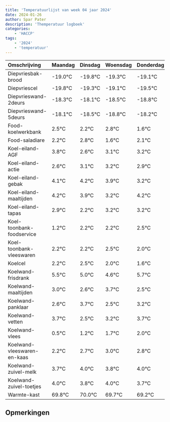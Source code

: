 ```yaml
---
title: 'Temperatuurlijst van week 04 jaar 2024'
date: 2024-01-26
author: Spar Pater
description: 'Themperatuur logboek'
categories:
    - 'HACCP'
tags:
    - '2024'
    - 'temperatuur'
---
```

|Omschrijving|Maandag|Dinsdag|Woensdag|Donderdag|Vrijdag|Zaterdag|Zondag|
|:---|:---|:---|:---|:---|:---|:---|:---|
|Diepvriesbak-brood|-19.0°C|-19.8°C|-19.3°C|-19.1°C|-19.5°C| | |
|Diepvriescel|-19.8°C|-19.3°C|-19.1°C|-19.5°C|-19.8°C| | |
|Diepvrieswand-2deurs|-18.3°C|-18.1°C|-18.5°C|-18.8°C|-18.2°C| | |
|Diepvrieswand-5deurs|-18.1°C|-18.5°C|-18.8°C|-18.2°C|-19.4°C| | |
|Food-koelwerkbank|2.5°C|2.2°C|2.8°C|1.6°C|2.1°C| | |
|Food-saladiare|2.2°C|2.8°C|1.6°C|2.1°C|2.2°C| | |
|Koel-eiland-AGF|3.8°C|2.6°C|3.1°C|3.2°C|2.9°C| | |
|Koel-eiland-actie|2.6°C|3.1°C|3.2°C|2.9°C|2.2°C| | |
|Koel-eiland-gebak|4.1°C|4.2°C|3.9°C|3.2°C|4.2°C| | |
|Koel-eiland-maaltijden|4.2°C|3.9°C|3.2°C|4.2°C|4.2°C| | |
|Koel-eiland-tapas|2.9°C|2.2°C|3.2°C|3.2°C|3.5°C| | |
|Koel-toonbank-foodservice|1.2°C|2.2°C|2.2°C|2.5°C|2.0°C| | |
|Koel-toonbank-vleeswaren|2.2°C|2.2°C|2.5°C|2.0°C|1.6°C| | |
|Koelcel|2.2°C|2.5°C|2.0°C|1.6°C|2.7°C| | |
|Koelwand-frisdrank|5.5°C|5.0°C|4.6°C|5.7°C|4.5°C| | |
|Koelwand-maaltijden|3.0°C|2.6°C|3.7°C|2.5°C|3.2°C| | |
|Koelwand-panklaar|2.6°C|3.7°C|2.5°C|3.2°C|3.7°C| | |
|Koelwand-vetten|3.7°C|2.5°C|3.2°C|3.7°C|4.0°C| | |
|Koelwand-vlees|0.5°C|1.2°C|1.7°C|2.0°C|1.8°C| | |
|Koelwand-vleeswaren-en-kaas|2.2°C|2.7°C|3.0°C|2.8°C|3.0°C| | |
|Koelwand-zuivel-melk|3.7°C|4.0°C|3.8°C|4.0°C|3.7°C| | |
|Koelwand-zuivel-toetjes|4.0°C|3.8°C|4.0°C|3.7°C|3.2°C| | |
|Warmte-kast|69.8°C|70.0°C|69.7°C|69.2°C|68.5°C| | |

## Opmerkingen


